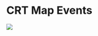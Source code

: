 # CRT Map Events

[![](https://i1.hdslb.com/bfs/archive/9a32c55b90ac9485d02dc1a50dc1fa94d12b3111.jpg@640w_400h_1c.webp)](https://player.bilibili.com/player.html?aid=496162342&bvid=BV1yK411v7W3&cid=1403633555&p=1)